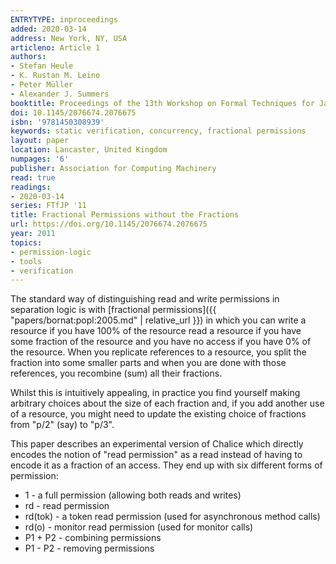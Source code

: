 ```yaml
---
ENTRYTYPE: inproceedings
added: 2020-03-14
address: New York, NY, USA
articleno: Article 1
authors:
- Stefan Heule
- K. Rustan M. Leino
- Peter Müller
- Alexander J. Summers
booktitle: Proceedings of the 13th Workshop on Formal Techniques for Java-Like Programs
doi: 10.1145/2076674.2076675
isbn: '9781450308939'
keywords: static verification, concurrency, fractional permissions
layout: paper
location: Lancaster, United Kingdom
numpages: '6'
publisher: Association for Computing Machinery
read: true
readings:
- 2020-03-14
series: FTfJP '11
title: Fractional Permissions without the Fractions
url: https://doi.org/10.1145/2076674.2076675
year: 2011
topics:
- permission-logic
- tools
- verification
---
```


The standard way of distinguishing read and write permissions
in separation logic is with
[fractional permissions]({{ "papers/bornat:popl:2005.md" | relative_url }})
in which you can write a resource if you have 100% of the resource
read a resource if you have some fraction of the resource
and you have no access if you have 0% of the resource.
When you replicate references to a resource, you split the
fraction into some smaller parts and when you are done with those
references, you recombine (sum) all their fractions.

Whilst this is intuitively appealing, in practice you find yourself
making arbitrary choices about the size of each fraction
and, if you add another use of a resource, you might need to update
the existing choice of fractions from "p/2" (say) to "p/3".

This paper describes an experimental version of Chalice which
directly encodes the notion of "read permission" as a read
instead of having to encode it as a fraction of an access.
They end up with six different forms of permission:

- 1 - a full permission (allowing both reads and writes)
- rd - read permission
- rd(tok) - a token read permission (used for asynchronous method calls)
- rd(o) - monitor read permission (used for monitor calls)
- P1 + P2 - combining permissions
- P1 - P2 - removing permissions

